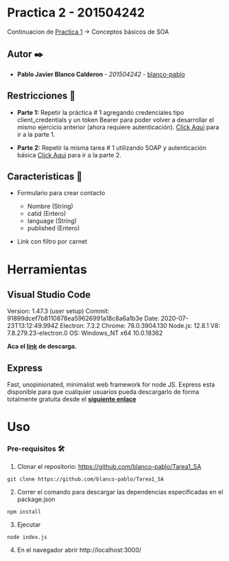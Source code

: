 # Practica 2 - 201504242

Continuacion de [Practica 1](https://github.com/blanco-pablo/Tarea1_SA) -> Conceptos básicos de SOA

## Autor ✒️

* **Pablo Javier Blanco Calderon** - *201504242* - [blanco-pablo](https://github.com/blanco-pablo)

## Restricciones 🚀

* __Parte 1:__ Repetir la práctica # 1 agregando credenciales tipo client_credentials y un token Bearer para poder volver a desarrollar el mismo ejercicio anterior (ahora requiere autenticación).
[Click Aqui](https://github.com/blanco-pablo/Tarea1_SA/tree/Practica2_SA/Parte%201) para ir a la parte 1.

* __Parte 2:__ Repetir la misma tarea # 1 utilizando SOAP y autenticación básica
[Click Aqui](https://github.com/blanco-pablo/Tarea1_SA/tree/Practica2_SA/Parte%202) para ir a la parte 2.

## Caracteristicas :necktie:

* Formulario para crear contacto
    * Nombre (String)
    * catid (Entero)
    * language (String)
    * published (Entero)

* Link con filtro por carnet

# Herramientas

## Visual Studio Code

Version: 1.47.3 (user setup)
Commit: 91899dcef7b8110878ea59626991a18c8a6a1b3e
Date: 2020-07-23T13:12:49.994Z
Electron: 7.3.2
Chrome: 78.0.3904.130
Node.js: 12.8.1
V8: 7.8.279.23-electron.0
OS: Windows_NT x64 10.0.18362

__Aca el [link](https://code.visualstudio.com/download) de descarga.__

## Express

Fast, unopinionated, minimalist web framework for node JS.
Express esta disponible para que cualquier usuarios pueda descargarlo de forma totalmente gratuita desde el __[siguiente enlace](https://www.npmjs.com/package/express)__

# Uso

### Pre-requisitos 🛠️

1. Clonar el repositorio: https://github.com/blanco-pablo/Tarea1_SA
```
git clone https://github.com/blanco-pablo/Tarea1_SA
```

2. Correr el comando para descargar las dependencias especificadas en el package.json
```
npm install
```

3. Ejecutar
```
node index.js
```
4. En el navegador abrir http://localhost:3000/

